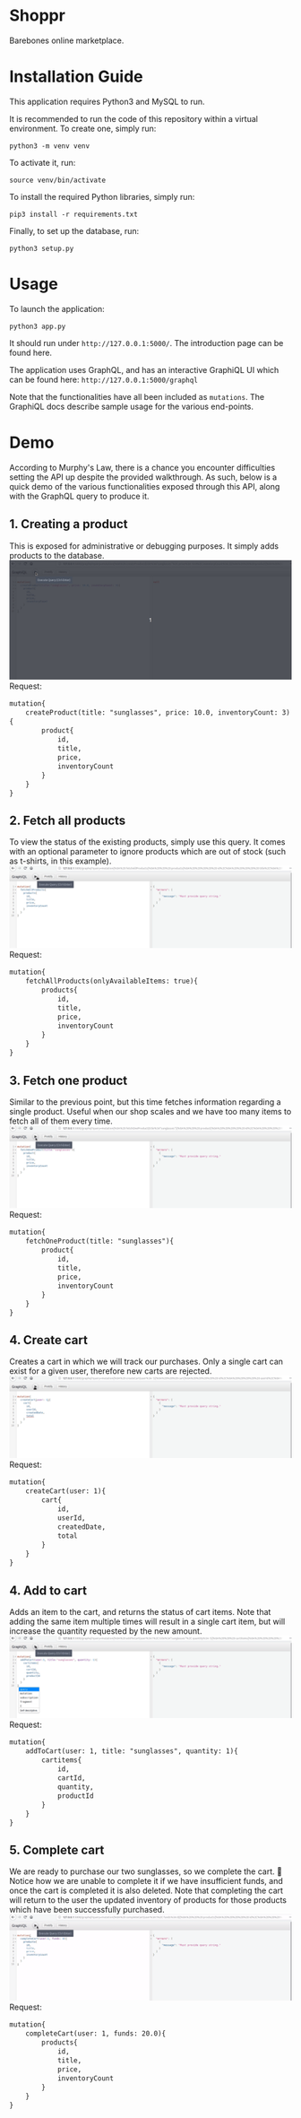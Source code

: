 # Shoppr
Barebones online marketplace.

# Installation Guide
This application requires Python3 and MySQL to run.

It is recommended to run the code of this repository within a virtual environment.
To create one, simply run:
```
python3 -m venv venv
```

To activate it, run:
```
source venv/bin/activate
```

To install the required Python libraries, simply run:
```
pip3 install -r requirements.txt
```

Finally, to set up the database, run:
```
python3 setup.py
```

# Usage
To launch the application:
```
python3 app.py
```

It should run under `http://127.0.0.1:5000/`. The introduction page can be found here.

The application uses GraphQL, and has an interactive GraphiQL UI which can be found here: `http://127.0.0.1:5000/graphql`

Note that the functionalities have all been included as `mutations`. The GraphiQL docs describe sample usage for the various end-points.

# Demo

According to Murphy's Law, there is a chance you encounter difficulties setting the API up despite the provided walkthrough.
As such, below is a quick demo of the various functionalities exposed through this API, along with the GraphQL query to produce it.

## 1. Creating a product
This is exposed for administrative or debugging purposes. It simply adds products to the database.
![alt text](demogifs/createproduct.gif "Create Product")
Request:
```
mutation{
    createProduct(title: "sunglasses", price: 10.0, inventoryCount: 3){
        product{
            id,
            title,
            price,
            inventoryCount
        }
    }
}
```

## 2. Fetch all products
To view the status of the existing products, simply use this query. It comes with an optional parameter to ignore products which are out of stock (such as t-shirts, in this example).
![alt text](demogifs/fetchallproducts.gif "Fetch All Products")
Request:
```
mutation{
    fetchAllProducts(onlyAvailableItems: true){
        products{
            id,
            title,
            price,
            inventoryCount
        }
    }
}
```

## 3. Fetch one product
Similar to the previous point, but this time fetches information regarding a single product. Useful when our shop scales and we have too many items to fetch all of them every time.
![alt text](demogifs/fetchoneproduct.gif "Fetch One Product")
Request:
```
mutation{
    fetchOneProduct(title: "sunglasses"){
        product{
            id,
            title,
            price,
            inventoryCount
        }
    }
}
```

## 4. Create cart
Creates a cart in which we will track our purchases. Only a single cart can exist for a given user, therefore new carts are rejected.
![alt text](demogifs/createcart.gif "Create Cart")
Request:
```
mutation{
    createCart(user: 1){
        cart{
            id,
            userId,
            createdDate,
            total
        }
    }
}
```

## 4. Add to cart
Adds an item to the cart, and returns the status of cart items. Note that adding the same item multiple times will result in a single cart item, but will increase the quantity requested by the new amount.
![alt text](demogifs/addtocart.gif "Add to Cart")
Request:
```
mutation{
    addToCart(user: 1, title: "sunglasses", quantity: 1){
        cartitems{
            id,
            cartId,
            quantity,
            productId
        }
    }
}
```

## 5. Complete cart
We are ready to purchase our two sunglasses, so we complete the cart. :tada:
Notice how we are unable to complete it if we have insufficient funds, and once the cart is completed it is also deleted.
Note that completing the cart will return to the user the updated inventory of products for those products which have been successfully purchased.
![alt text](demogifs/completecart.gif "Complete Cart")
Request:
```
mutation{
    completeCart(user: 1, funds: 20.0){
        products{
            id,
            title,
            price,
            inventoryCount
        }
    }
}
```